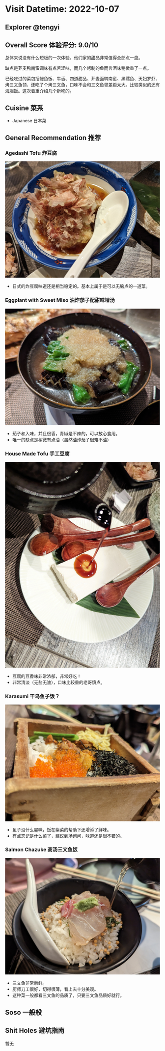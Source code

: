 # Visit Datetime: 2022-10-07

## Explorer @tengyi

## Overall Score 体验评分: 9.0/10

总体来说没有什么短板的一次体验。他们家的甜品非常值得全部点一盘。

缺点是荞麦鸭南蛮调味有点苦涩味，而几个烤制的鱼而言酒味稍微重了一点。

已经吃过的菜包括鳗鱼饭、牛舌、四道甜品、芥麦面鸭南蛮、黑鳕鱼、天妇罗虾、烤三文鱼领、还吃了个烤三文鱼，口味不会和三文鱼领差距太大。比较类似的还有海胆饭。这次着重介绍几个新吃的。

## Cuisine 菜系

- Japanese 日本菜

## General Recommendation 推荐

### Agedashi Tofu 炸豆腐

![Agedashi_Tofu](Pix2022Dec14th/Agedashi_Tofu.jpg)

- 日式的炸豆腐味道还是相当稳定的。基本上属于是可以无脑点的一道菜。

### Eggplant with Sweet Miso 油炸茄子配甜味增汤

![Eggplant_with_Sweet_Miso](Pix2022Dec14th/Eggplant_with_Sweet_Miso.jpg)

- 茄子和入味，并且很香，青椒是不辣的，可以放心食用。
- 唯一的缺点是稍微有点油（虽然油炸茄子很难不油）

### House Made Tofu 手工豆腐

![House_Made_Tofu](Pix2022Dec14th/House_Made_Tofu.jpg)

- 豆腐的豆香味非常浓郁，非常好吃！
- 非常清淡（无盐无油），口味比较重的老哥慎点。

### Karasumi 干乌鱼子饭？

![Karasumi](Pix2022Dec14th/Karasumi.jpg)

- 鱼子没什么腥味，饭在紫菜的帮助下还增添了鲜味。
- 有点忘记是什么菜了，建议到场询问，味道还是很不错的。

### Salmon Chazuke 高汤三文鱼饭

![Salmon_Chazuke](Pix2022Dec14th/Salmon_Chazuke.jpg)

- 三文鱼非常新鲜。
- 厨师刀工很好，切得很薄，看上去十分美观。
- 这种菜一般都看三文鱼的品质了，只要三文鱼品质好就行。

## Soso 一般般

## Shit Holes 避坑指南

暂无